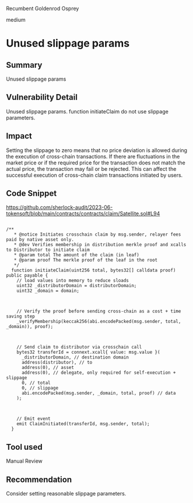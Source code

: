 Recumbent Goldenrod Osprey

medium

# Unused slippage params

## Summary
Unused slippage params
## Vulnerability Detail
Unused slippage params. function initiateClaim do not use slippage parameters.
## Impact
Setting the slippage to zero means that no price deviation is allowed during the execution of cross-chain transactions. If there are fluctuations in the market price or if the required price for the transaction does not match the actual price, the transaction may fail or be rejected. This can affect the successful execution of cross-chain claim transactions initiated by users.
## Code Snippet
https://github.com/sherlock-audit/2023-06-tokensoft/blob/main/contracts/contracts/claim/Satellite.sol#L94
```solidity

/**
   * @notice Initiates crosschain claim by msg.sender, relayer fees paid by native asset only.
   * @dev Verifies membership in distribution merkle proof and xcalls to Distributor to initiate claim
   * @param total The amount of the claim (in leaf)
   * @param proof The merkle proof of the leaf in the root
   */
  function initiateClaim(uint256 total, bytes32[] calldata proof) public payable {
    // load values into memory to reduce sloads
    uint32 _distributorDomain = distributorDomain;
    uint32 _domain = domain;

 

    // Verify the proof before sending cross-chain as a cost + time saving step
    _verifyMembership(keccak256(abi.encodePacked(msg.sender, total, _domain)), proof);

 

    // Send claim to distributor via crosschain call
    bytes32 transferId = connext.xcall{ value: msg.value }(
      _distributorDomain, // destination domain
      address(distributor), // to
      address(0), // asset
      address(0), // delegate, only required for self-execution + slippage
      0, // total
      0, // slippage
      abi.encodePacked(msg.sender, _domain, total, proof) // data
    );

 

    // Emit event
    emit ClaimInitiated(transferId, msg.sender, total);
  }

```
## Tool used

Manual Review

## Recommendation
Consider setting reasonable slippage parameters.